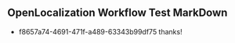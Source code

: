 ## OpenLocalization Workflow Test MarkDown
* f8657a74-4691-471f-a489-63343b99df75 
thanks!<!--HONumber=Mar16_HO4-->
